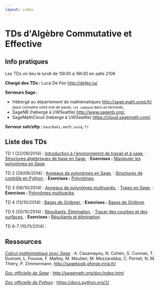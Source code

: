 ```yaml
---
layout: index
---
```


# TDs d'Algèbre Commutative et Effective

## Info pratiques

Les TDs on lieu le lundi de 13h30 à 16h30 en salle 2106

**Chargé des TDs :** Luca De Feo <http://defeo.lu/>

**Serveurs Sage :**

- Hébergé au département de mathématiques <http://sage.math.uvsq.fr/>  
  <small>(pour connaître votre mot de passe, `cat sagepwd` dans un terminal)</small>,
- SageNB (hébergé à UWSeattle) <http://www.sagenb.org/>,
- SageMathCloud (hébergé à UWSeattle) <https://cloud.sagemath.com/>.

**Serveur ssh/sftp :** `bourbaki.math.uvsq.fr`


## Liste des TDs

TD 1 (22/09/2014)
: [Introduction à l'environnemnt de travail et à sage](intro),
: [Structures algèbriques de base en Sage](structures),
: **Exercises :** [Manipuler les polynômes en Sage](exercises#polynomes--une-variable).

TD 2 (29/09/2014)
: [Anneaux de polynômes en Sage](structures#polynmes),
: [Structures de contrôle en Python](python),
: **Exercises :** [Polynômes](exercises#polynmes--une-variable).

TD 3 (06/10/2014)
: [Anneaux de polynômes multivariés](structures#polynmes),
: [Types en Sage](types),
: **Exercises :** [Polynômes multivariés](exercises#polynmes--plusieurs-variables).

TD 4 (13/10/2014)
: [Bases de Gröbner](structures#idaux-et-bases-de-grbner),
: **Exercises :** [Bases de Gröbner](exercises#calcul-de-bases-de-grbner).

TD 5 (20/10/2014)
: [Résultants, Élimination](structures#rsultants-et-limination),
: [Tracer des courbes et des surfaces](plots),
: **Exercises :** [Résultants et élimination](exercises#rsultants-et-limination).

TD 6-7 (10/11/2014)
: 

## Ressources

[*Calcul mathématique avec Sage*](http://sagebook.gforge.inria.fr/)
: A. Casamayou, N. Cohen, G. Connan, T. Dumont, L. Fousse, F. Maltey,
M. Meulien, M. Mezzarobba, C. Pernet, N. M. Thiéry,
P. Zimmermann. <http://sagebook.gforge.inria.fr/>

[*Doc officielle de Sage*](http://sagemath.org/doc/index.html)
: <http://sagemath.org/doc/index.html>

[*Doc officielle de Python*](https://docs.python.org/2/)
: <https://docs.python.org/2/>

